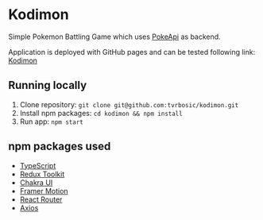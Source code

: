 # Kodimon

Simple Pokemon Battling Game which uses [PokeApi](https://pokeapi.co/docs/v2) as backend.

Application is deployed with GitHub pages and can be tested following link: [Kodimon](https://tvrbosic.github.io/kodimon/)

## Running locally

1. Clone repository: `git clone git@github.com:tvrbosic/kodimon.git`
2. Install npm packages: `cd kodimon && npm install`
3. Run app: `npm start`

## npm packages used

- [TypeScript](https://www.typescriptlang.org/)
- [Redux Toolkit](https://redux-toolkit.js.org/)
- [Chakra UI](https://chakra-ui.com/)
- [Framer Motion](https://www.framer.com/)
- [React Router](https://reactrouter.com/)
- [Axios](https://axios-http.com/)
